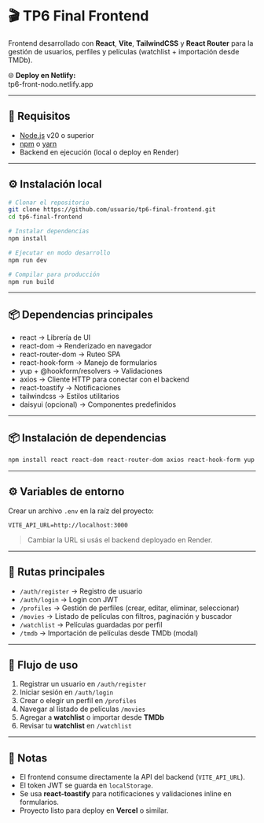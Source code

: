 # 🎬 TP6 Final Frontend

Frontend desarrollado con **React**, **Vite**, **TailwindCSS** y **React Router** para la gestión de usuarios, perfiles y películas (watchlist + importación desde TMDb).

🌐 **Deploy en Netlify:**  
tp6-front-nodo.netlify.app

---

## 📌 Requisitos

- [Node.js](https://nodejs.org/) v20 o superior  
- [npm](https://www.npmjs.com/) o [yarn](https://yarnpkg.com/)  
- Backend en ejecución (local o deploy en Render)  

---

## ⚙️ Instalación local

```bash
# Clonar el repositorio
git clone https://github.com/usuario/tp6-final-frontend.git
cd tp6-final-frontend

# Instalar dependencias
npm install

# Ejecutar en modo desarrollo
npm run dev

# Compilar para producción
npm run build
```

---

## 📦 Dependencias principales

- react → Librería de UI  
- react-dom → Renderizado en navegador  
- react-router-dom → Ruteo SPA  
- react-hook-form → Manejo de formularios  
- yup + @hookform/resolvers → Validaciones  
- axios → Cliente HTTP para conectar con el backend  
- react-toastify → Notificaciones  
- tailwindcss → Estilos utilitarios  
- daisyui (opcional) → Componentes predefinidos  

---

## 📦 Instalación de dependencias

```bash
npm install react react-dom react-router-dom axios react-hook-form yup @hookform/resolvers react-toastify tailwindcss daisyui
```

---

## ⚙️ Variables de entorno

Crear un archivo `.env` en la raíz del proyecto:

```env
VITE_API_URL=http://localhost:3000
```

> Cambiar la URL si usás el backend deployado en Render.

---

## 🚀 Rutas principales

- `/auth/register` → Registro de usuario  
- `/auth/login` → Login con JWT  
- `/profiles` → Gestión de perfiles (crear, editar, eliminar, seleccionar)  
- `/movies` → Listado de películas con filtros, paginación y buscador  
- `/watchlist` → Películas guardadas por perfil  
- `/tmdb` → Importación de películas desde TMDb (modal)  

---

## 🧪 Flujo de uso

1. Registrar un usuario en `/auth/register`  
2. Iniciar sesión en `/auth/login`  
3. Crear o elegir un perfil en `/profiles`  
4. Navegar al listado de películas `/movies`  
5. Agregar a **watchlist** o importar desde **TMDb**  
6. Revisar tu **watchlist** en `/watchlist`  

---

## 📜 Notas

- El frontend consume directamente la API del backend (`VITE_API_URL`).  
- El token JWT se guarda en `localStorage`.  
- Se usa **react-toastify** para notificaciones y validaciones inline en formularios.  
- Proyecto listo para deploy en **Vercel** o similar.  
